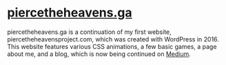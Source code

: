 # [piercetheheavens.ga](https://piercetheheavens-ga.vercel.app/)
piercetheheavens.ga is a continuation of my first website, piercetheheavensproject.com, which was created with WordPress in 2016. This website
features various CSS animations, a few basic games, a page about me, and a blog, which is now being continued on [Medium](https://kevinfeng-cs88.medium.com/).
